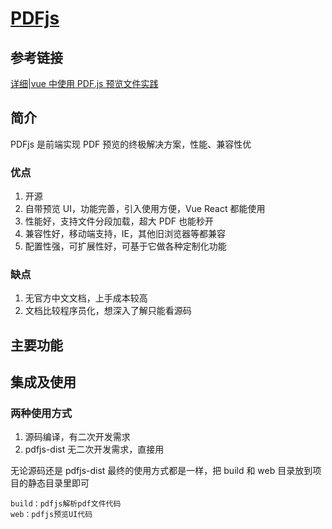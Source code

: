 # [PDFjs](https://github.com/mozilla/pdf.js)

## 参考链接

[详细|vue 中使用 PDF.js 预览文件实践](https://juejin.cn/post/7090061215057051679)

## 简介

PDFjs 是前端实现 PDF 预览的终极解决方案，性能、兼容性优

### 优点

1. 开源
2. 自带预览 UI，功能完善，引入使用方便，Vue React 都能使用
3. 性能好，支持文件分段加载，超大 PDF 也能秒开
4. 兼容性好，移动端支持，IE，其他旧浏览器等都兼容
5. 配置性强，可扩展性好，可基于它做各种定制化功能

### 缺点

1. 无官方中文文档，上手成本较高
2. 文档比较程序员化，想深入了解只能看源码

## 主要功能

## 集成及使用

### 两种使用方式

1. 源码编译，有二次开发需求
2. pdfjs-dist 无二次开发需求，直接用

无论源码还是 pdfjs-dist 最终的使用方式都是一样，把 build 和 web 目录放到项目的静态目录里即可

```
build：pdfjs解析pdf文件代码
web：pdfjs预览UI代码
```
